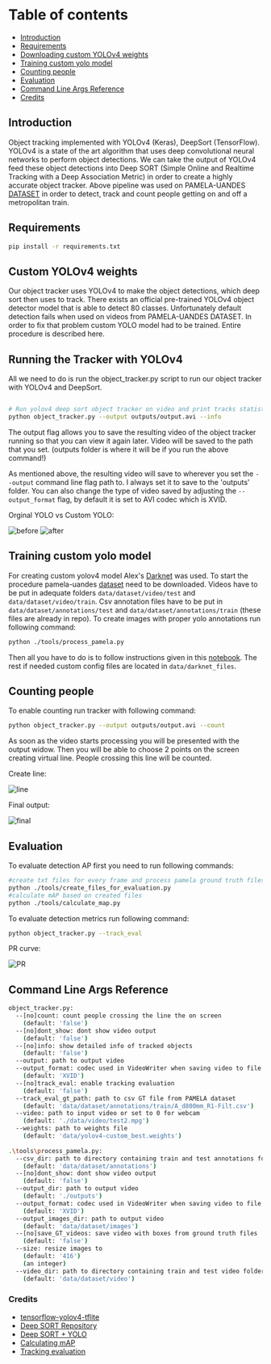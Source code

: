 # Table of contents
-  [Introduction](#introduction)
-  [Requirements](#requirements)
-  [Downloading custom YOLOv4 weights](#custom-YOLOv4-weights)
-  [Training custom yolo model](#Training-custom-yolo-model)
-  [Counting people](#Counting-people)
-  [Evaluation](#evaluation)
-  [Command Line Args Reference](#Command-Line-Args-Reference)
-  [Credits](#credits)

## Introduction
Object tracking implemented with YOLOv4 (Keras), DeepSort (TensorFlow). YOLOv4 is a state of the art algorithm that uses deep convolutional neural networks to perform object detections. We can take the output of YOLOv4 feed these object detections into Deep SORT (Simple Online and Realtime Tracking with a Deep Association Metric) in order to create a highly accurate object tracker. Above pipeline was used on PAMELA-UANDES [DATASET](http://videodatasets.org/PAMELA-UANDES) in order to detect, track and count people getting on and off a metropolitan train. 

## Requirements
```bash
pip install -r requirements.txt
```

## Custom YOLOv4 weights
Our object tracker uses YOLOv4 to make the object detections, which deep sort then uses to track. There exists an official pre-trained YOLOv4 object detector model that is able to detect 80 classes. Unfortunately default detection fails when used on videos from PAMELA-UANDES DATASET. In order to fix that problem custom YOLO model had to be trained. Entire procedure is described here. 

## Running the Tracker with YOLOv4
All we need to do is run the object_tracker.py script to run our object tracker with YOLOv4 and DeepSort.
```bash

# Run yolov4 deep sort object tracker on video and print tracks statistics
python object_tracker.py --output outputs/output.avi --info

```
The output flag allows you to save the resulting video of the object tracker running so that you can view it again later. Video will be saved to the path that you set. (outputs folder is where it will be if you run the above command!)

As mentioned above, the resulting video will save to wherever you set the ``--output`` command line flag path to. I always set it to save to the 'outputs' folder. You can also change the type of video saved by adjusting the ``--output_format`` flag, by default it is set to AVI codec which is XVID.

Orginal YOLO vs Custom YOLO:

![before](data/helpers/before.gif) ![after](data/helpers/after.gif)

## Training custom yolo model
For creating custom yolov4 model Alex's [Darknet](https://github.com/AlexeyAB/darknet) was used. To start the procedure pamela-uandes [dataset](http://videodatasets.org/PAMELA-UANDES) need to be downloaded. Videos have to be put in adequate folders `data/dataset/video/test` and `data/dataset/video/train`. Csv annotation files have to be put in  `data/dataset/annotations/test` and `data/dataset/annotations/train` (these files are already in repo). To create images with proper yolo annotations run following command:
```bash
python ./tools/process_pamela.py
```
Then all you have to do is to follow instructions given in this [notebook](https://colab.research.google.com/drive/1zqRb08ljHvIIMR4fgAXeNy1kUtjDU85B?usp=sharing). The rest if needed custom config files are located in `data/darknet_files`. 

## Counting people 
To enable counting run tracker with following command:
```bash
python object_tracker.py --output outputs/output.avi --count
```
As soon as the video starts processing you will be presented with the output widow. Then you will be able to choose 2 points on the screen creating virtual line. People crossing this line will be counted.

Create line:

![line](data/helpers/line.gif)

Final output:

![final](data/helpers/final.gif)
## Evaluation
To evaluate detection AP first you need to run following commands:
```bash
#create txt files for every frame and process pamela ground truth files
python ./tools/create_files_for_evaluation.py 
#calculate mAP based on created files
python ./tools/calculate_map.py 
```
To evaluate detection metrics run following command:
```bash
python object_tracker.py --track_eval
```
PR curve:

![PR](data/helpers/PR_curve.png)
## Command Line Args Reference
```bash
object_tracker.py:
  --[no]count: count people crossing the line the on screen
    (default: 'false')
  --[no]dont_show: dont show video output
    (default: 'false')
  --[no]info: show detailed info of tracked objects
    (default: 'false')
  --output: path to output video
  --output_format: codec used in VideoWriter when saving video to file
    (default: 'XVID')
  --[no]track_eval: enable tracking evaluation
    (default: 'false')
  --track_eval_gt_path: path to csv GT file from PAMELA dataset
    (default: 'data/dataset/annotations/train/A_d800mm_R1-Filt.csv')
  --video: path to input video or set to 0 for webcam
    (default: './data/video/test2.mpg')
  --weights: path to weights file
    (default: 'data/yolov4-custom_best.weights')
    
.\tools\process_pamela.py:
  --csv_dir: path to directory containing train and test annotations folders
    (default: 'data/dataset/annotations')
  --[no]dont_show: dont show video output
    (default: 'false')
  --output_dir: path to output video
    (default: './outputs')
  --output_format: codec used in VideoWriter when saving video to file
    (default: 'XVID')
  --output_images_dir: path to output video
    (default: 'data/dataset/images')
  --[no]save_GT_videos: save video with boxes from ground truth files
    (default: 'false')
  --size: resize images to
    (default: '416')
    (an integer)
  --video_dir: path to directory containing train and test video folders
    (default: 'data/dataset/video')
```

### Credits  

  * [tensorflow-yolov4-tflite](https://github.com/hunglc007/tensorflow-yolov4-tflite)
  * [Deep SORT Repository](https://github.com/nwojke/deep_sort)
  * [Deep SORT + YOLO](https://github.com/theAIGuysCode/yolov4-deepsort)
  * [Calculating mAP](https://github.com/Cartucho/mAP)
  * [Tracking evaluation](https://github.com/cheind/py-motmetrics)

